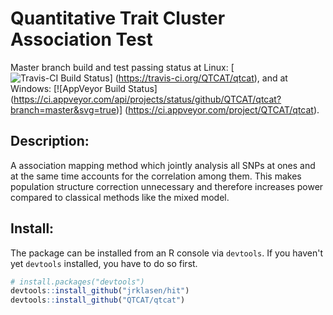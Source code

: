 # Quantitative Trait Cluster Association Test

Master branch build and test passing status at Linux:
[![Travis-CI Build Status](https://travis-ci.org/QTCAT/qtcat.png?branch=master)]
(https://travis-ci.org/QTCAT/qtcat), and at Windows:
[![AppVeyor Build Status]
  (https://ci.appveyor.com/api/projects/status/github/QTCAT/qtcat?branch=master&svg=true)]
(https://ci.appveyor.com/project/QTCAT/qtcat).

## Description:

A association mapping method which jointly analysis all SNPs at ones and at the 
same time accounts for the correlation among them. This makes population 
structure correction unnecessary and therefore increases power compared to 
classical methods like the mixed model.

## Install:

The package can be installed from an R console via `devtools`. If you haven't 
yet `devtools` installed, you have to do so first.

```R
# install.packages("devtools")
devtools::install_github("jrklasen/hit")
devtools::install_github("QTCAT/qtcat")
```
